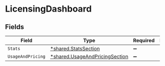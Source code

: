 # LicensingDashboard


## Fields

| Field                                                                           | Type                                                                            | Required                                                                        | Description                                                                     |
| ------------------------------------------------------------------------------- | ------------------------------------------------------------------------------- | ------------------------------------------------------------------------------- | ------------------------------------------------------------------------------- |
| `Stats`                                                                         | [*shared.StatsSection](../../models/shared/statssection.md)                     | :heavy_minus_sign:                                                              | N/A                                                                             |
| `UsageAndPricing`                                                               | [*shared.UsageAndPricingSection](../../models/shared/usageandpricingsection.md) | :heavy_minus_sign:                                                              | N/A                                                                             |